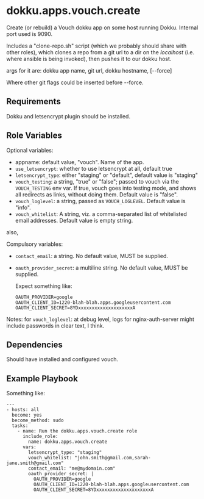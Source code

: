 dokku.apps.vouch.create
=========

Create (or rebuild) a Vouch dokku app on
some host running Dokku. Internal port used is 9090.

Includes a "clone-repo.sh" script (which we probably should
share with other roles), which clones a repo from a git url to a dir
on the *localhost* (i.e.  where ansible is being invoked), then
pushes it to our dokku host.

args for it are:
 dokku app name, git url, dokku hostname, [--force]

Where other git flags could be inserted before --force.


Requirements
------------

Dokku and letsencrypt plugin should be installed.

Role Variables
--------------

Optional variables:

- appname: default value, "vouch". Name of the app.
- `use_letsencrypt`: whether to use letsencrypt at all, default true
- `letsencrypt_type`: either "staging" or "default",
  default value is "staging"
- `vouch_testing`: a string, "true" or "false"; passed
  to vouch via the `VOUCH_TESTING` env var. If true,
  vouch goes into testing mode, and shows all redirects
  as links, without doing them. Default value is "false".
- `vouch_loglevel`: a string, passed as `VOUCH_LOGLEVEL`.
  Default value is "info".
- `vouch_whitelist`: A string, viz. a comma-separated list
  of whitelisted email addresses. Default value is empty string.

also,

Compulsory variables:

- `contact_email`: a string. No default value, MUST be supplied.
- `oauth_provider_secret`: a multiline string. No default value, MUST be
  supplied.

  Expect something like:

  ```
  OAUTH_PROVIDER=google
  OAUTH_CLIENT_ID=1220-blah-blah.apps.googleusercontent.com
  OAUTH_CLIENT_SECRET=8YDxxxxxxxxxxxxxxxxxxxxA
  ```

Notes: for `vouch_loglevel`:
at debug level, logs for nginx-auth-server might include
passwords in clear text, I think.

Dependencies
------------

Should have installed and configured vouch.

Example Playbook
----------------

Something like:

```
---
- hosts: all
  become: yes
  become_method: sudo
  tasks:
    - name: Run the dokku.apps.vouch.create role
      include_role:
        name: dokku.apps.vouch.create
      vars:
        letsencrypt_type: "staging"
        vouch_whitelist: "john.smith@gmail.com,sarah-jane.smith@gmail.com"
        contact_email: "me@mydomain.com"
        oauth_provider_secret: |
          OAUTH_PROVIDER=google
          OAUTH_CLIENT_ID=1220-blah-blah.apps.googleusercontent.com
          OAUTH_CLIENT_SECRET=8YDxxxxxxxxxxxxxxxxxxxxA
```

